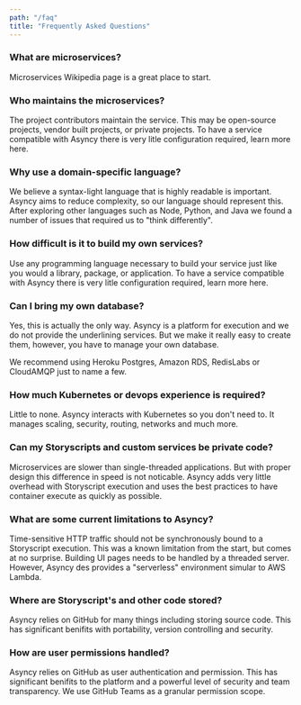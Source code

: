 ```yaml
---
path: "/faq"
title: "Frequently Asked Questions"
---
```

### What are microservices?

Microservices Wikipedia page is a great place to start.

### Who maintains the microservices?

The project contributors maintain the service. This may be open-source projects, vendor built projects, or private projects. To have a service compatible with Asyncy there is very litle configuration required, learn more here.

### Why use a domain-specific language?

We believe a syntax-light language that is highly readable is important. Asyncy aims to reduce complexity, so our language should represent this. After exploring other languages such as Node, Python, and Java we found a number of issues that required us to "think differently".

### How difficult is it to build my own services?

Use any programming language necessary to build your service just like you would a library, package, or application. To have a service compatible with Asyncy there is very litle configuration required, learn more here.

### Can I bring my own database?
Yes, this is actually the only way. Asyncy is a platform for execution and we do not provide the underlining services. But we make it really easy to create them, however, you have to manage your own database. 

We recommend using Heroku Postgres, Amazon RDS, RedisLabs or CloudAMQP just to name a few.

### How much Kubernetes or devops experience is required?

Little to none. Asyncy interacts with Kubernetes so you don't need to. It manages scaling, security, routing, networks and much more.

### Can my Storyscripts and custom services be private code?

Microservices are slower than single-threaded applications. But with proper design this difference in speed is not noticable. Asyncy adds very little overhead with Storyscript execution and uses the best practices to have container execute as quickly as possible.

### What are some current limitations to Asyncy?

Time-sensitive HTTP traffic should not be synchronously bound to a Storyscript execution. This was a known limitation from the start, but comes at no surprise. Building UI pages needs to be handled by a threaded server. However, Asyncy des provides a "serverless" environment simular to AWS Lambda.

### Where are Storyscript's and other code stored?

Asyncy relies on GitHub for many things including storing source code. This has significant benifits with portability, version controlling and security.

### How are user permissions handled?

Asyncy relies on GitHub as user authentication and permission. This has significant benifits to the platform and a powerful level of security and team transparency. We use GitHub Teams as a granular permission scope.